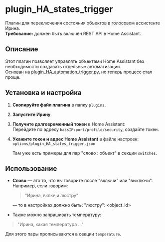 # plugin_HA_states_trigger

Плагин для переключения состояния объектов в голосовом ассистенте Ирина.  
**Требование:** должен быть включён REST API в Home Assistant.

## Описание

Этот плагин позволяет управлять объектами Home Assistant без необходимости создавать отдельные автоматизации.  
Основан на [plugin_HA_automation_trigger.py](https://github.com/Ivan-Firefly/Irene-Voice-Assistant-Docker/blob/master/docker_plugins/plugin_HA_automation_trigger.py), но теперь процесс стал проще.

## Установка и настройка

1. **Скопируйте файл плагина** в папку `plugins`.
2. **Запустите Ирину**.
3. **Получите долговременный токен** в Home Assistant:  
   Перейдите по адресу `hassIP:port/profile/security`, создайте токен.
4. **Укажите токен и адрес Home Assistant** в файле настроек:  
   `options/plugin_HA_states_trigger.json`
   
   Там уже есть примеры для пар "слово : объект" в секции `switches`.

## Использование

- **Слово** — это то, что вы говорите после "включи" или "выключи".  
  Например, если говорим:  
  > "Ирина, включи люстру"
 
  — то в настройках должно быть:
"люстру": <object_id>
- Также можно запрашивать температуру:  
> "Ирина, какая температура ..."

Для этого пары прописываются в секции `temperature`.
